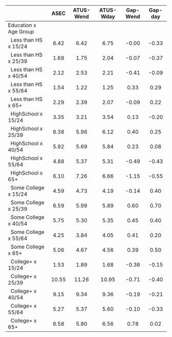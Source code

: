 
|                      |         ASEC |    ATUS-Wend |    ATUS-Wday |     Gap-Wend |      Gap-day |
| -------------------- | :----------: | :----------: | :----------: | :----------: | :----------: |
| Education x Age Group |              |              |              |              |              |
| &nbsp;&nbsp;Less than HS x 15/24 |         6.42 |         6.42 |         6.75 |        -0.00 |        -0.33 |
| &nbsp;&nbsp;Less than HS x 25/39 |         1.68 |         1.75 |         2.04 |        -0.07 |        -0.37 |
| &nbsp;&nbsp;Less than HS x 40/54 |         2.12 |         2.53 |         2.21 |        -0.41 |        -0.09 |
| &nbsp;&nbsp;Less than HS x 55/64 |         1.54 |         1.22 |         1.25 |         0.33 |         0.29 |
| &nbsp;&nbsp;Less than HS x 65+ |         2.29 |         2.39 |         2.07 |        -0.09 |         0.22 |
| &nbsp;&nbsp;HighSchool x 15/24 |         3.35 |         3.21 |         3.54 |         0.13 |        -0.20 |
| &nbsp;&nbsp;HighSchool x 25/39 |         6.38 |         5.98 |         6.12 |         0.40 |         0.25 |
| &nbsp;&nbsp;HighSchool x 40/54 |         5.92 |         5.69 |         5.84 |         0.23 |         0.08 |
| &nbsp;&nbsp;HighSchool x 55/64 |         4.88 |         5.37 |         5.31 |        -0.49 |        -0.43 |
| &nbsp;&nbsp;HighSchool x 65+ |         6.10 |         7.26 |         6.66 |        -1.15 |        -0.55 |
| &nbsp;&nbsp;Some College x 15/24 |         4.59 |         4.73 |         4.19 |        -0.14 |         0.40 |
| &nbsp;&nbsp;Some College x 25/39 |         6.59 |         5.99 |         5.89 |         0.60 |         0.70 |
| &nbsp;&nbsp;Some College x 40/54 |         5.75 |         5.30 |         5.35 |         0.45 |         0.40 |
| &nbsp;&nbsp;Some College x 55/64 |         4.25 |         3.84 |         4.05 |         0.41 |         0.20 |
| &nbsp;&nbsp;Some College x 65+ |         5.06 |         4.67 |         4.56 |         0.39 |         0.50 |
| &nbsp;&nbsp;College+ x 15/24 |         1.53 |         1.89 |         1.68 |        -0.36 |        -0.15 |
| &nbsp;&nbsp;College+ x 25/39 |        10.55 |        11.26 |        10.95 |        -0.71 |        -0.40 |
| &nbsp;&nbsp;College+ x 40/54 |         9.15 |         9.34 |         9.36 |        -0.19 |        -0.21 |
| &nbsp;&nbsp;College+ x 55/64 |         5.27 |         5.37 |         5.60 |        -0.10 |        -0.33 |
| &nbsp;&nbsp;College+ x 65+ |         6.58 |         5.80 |         6.56 |         0.78 |         0.02 |

